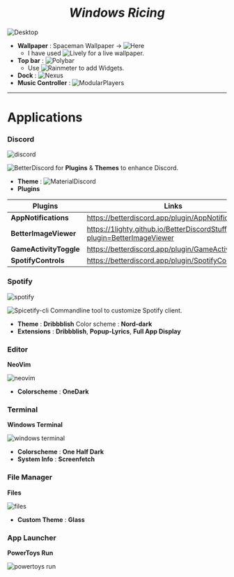 <h1 align="center"><i>Windows Ricing</i></h1>

![Desktop](https://user-images.githubusercontent.com/65074550/147634871-af27d9fd-152c-4ea5-be52-48861ed60908.png)

- **Wallpaper** : Spaceman Wallpaper → ![Here](https://mylivewallpapers.com/fantasy/spaceman-jellyfish-live-wallpaper/)
  - I have used ![Lively](https://livelywallpaper.net/) for a live wallpaper. 
- **Top bar** : ![Polybar](https://github.com/khanhas/Polybar)
  - Use ![Rainmeter](https://www.rainmeter.net/) to add Widgets.
- **Dock** : ![Nexus](https://www.winstep.net/)
- **Music Controller** : ![ModularPlayers](https://www.deviantart.com/jaxoriginals/art/ModularPlayers-v1-3-886577256)

--- 

# Applications 

### Discord

![discord](https://user-images.githubusercontent.com/65074550/147639804-098fe178-7ede-4437-83c1-d50cc108d2ee.png)


![BetterDiscord](betterdiscord.app/) for **Plugins** & **Themes** to enhance Discord.

- **Theme** : ![MaterialDiscord](https://github.com/CapnKitten/Material-Discord)
- **Plugins**

| Plugins | Links|
| --- | --- |
| **AppNotifications** | https://betterdiscord.app/plugin/AppNotifications |
| **BetterImageViewer** | https://1lighty.github.io/BetterDiscordStuff/?plugin=BetterImageViewer |
| **GameActivityToggle** | https://betterdiscord.app/plugin/GameActivityToggle |
| **SpotifyControls** | https://betterdiscord.app/plugin/SpotifyControls |

### Spotify

![spotify](https://user-images.githubusercontent.com/65074550/147640259-aa7d17a3-3f1a-442d-b290-06fbe7a1f63e.png)

![Spicetify-cli](https://spicetify.app/) Commandline tool to customize Spotify client.

- **Theme** : **Dribbblish** Color scheme : **Nord-dark**
- **Extensions** : **Dribbblish**, **Popup-Lyrics**, **Full App Display**

### Editor

**NeoVim**

![neovim](https://user-images.githubusercontent.com/65074550/147803500-cbaa5eb8-ca06-4e30-81df-41e60433fb72.png)

- **Colorscheme** : **OneDark**

### Terminal

**Windows Terminal** 

![windows terminal](https://user-images.githubusercontent.com/65074550/147642117-409d2389-6c13-428c-83d1-739022060ad8.png)

- **Colorscheme** : **One Half Dark**
- **System Info** : **Screenfetch**

### File Manager

**Files** 

![files](https://user-images.githubusercontent.com/65074550/147641318-768e3acd-3bb9-447d-9148-227d17a6ae1d.png)

- **Custom Theme** : **Glass**

### App Launcher

**PowerToys Run**

![powertoys run](https://user-images.githubusercontent.com/65074550/147641624-5eff79c0-975d-47a6-82ce-6c40061045e5.png)
